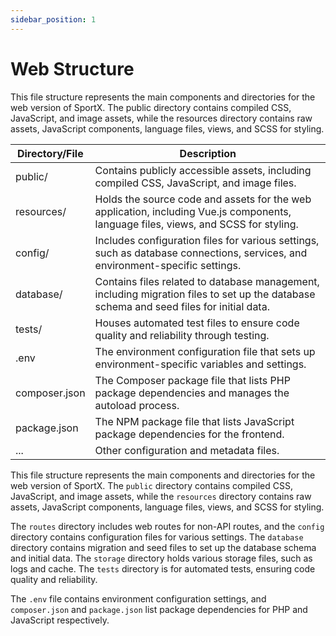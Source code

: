 ```yaml
---
sidebar_position: 1
---
```


# Web Structure

This file structure represents the main components and directories for the web version of SportX. The public directory contains compiled CSS, JavaScript, and image assets, while the resources directory contains raw assets, JavaScript components, language files, views, and SCSS for styling.

| Directory/File | Description                                                                                                                             |
| -------------- | --------------------------------------------------------------------------------------------------------------------------------------- |
| public/        | Contains publicly accessible assets, including compiled CSS, JavaScript, and image files.                                               |
| resources/     | Holds the source code and assets for the web application, including Vue.js components, language files, views, and SCSS for styling.     |
| config/        | Includes configuration files for various settings, such as database connections, services, and environment-specific settings.           |
| database/      | Contains files related to database management, including migration files to set up the database schema and seed files for initial data. |
| tests/         | Houses automated test files to ensure code quality and reliability through testing.                                                     |
| .env           | The environment configuration file that sets up environment-specific variables and settings.                                            |
| composer.json  | The Composer package file that lists PHP package dependencies and manages the autoload process.                                         |
| package.json   | The NPM package file that lists JavaScript package dependencies for the frontend.                                                       |
| ...            | Other configuration and metadata files.                                                                                                 |

This file structure represents the main components and directories for the web version of SportX. The `public` directory contains compiled CSS, JavaScript, and image assets, while the `resources` directory contains raw assets, JavaScript components, language files, views, and SCSS for styling.

The `routes` directory includes web routes for non-API routes, and the `config` directory contains configuration files for various settings. The `database` directory contains migration and seed files to set up the database schema and initial data. The `storage` directory holds various storage files, such as logs and cache. The `tests` directory is for automated tests, ensuring code quality and reliability.

The `.env` file contains environment configuration settings, and `composer.json` and `package.json` list package dependencies for PHP and JavaScript respectively.
